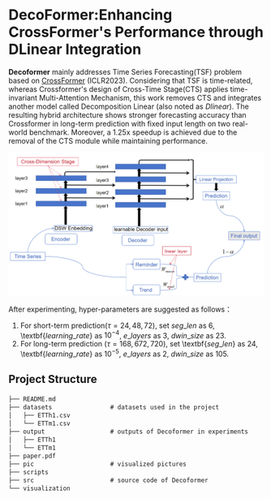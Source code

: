 # DecoFormer:Enhancing CrossFormer's Performance through DLinear Integration

**Decoformer** mainly addresses Time Series Forecasting(TSF) problem based on [CrossFormer](https://github.com/Thinklab-SJTU/Crossformer) (ICLR2023). 
Considering that TSF is time-related, 
whereas Crossformer's design of Cross-Time Stage(CTS) applies time-invariant Multi-Attention 
Mechanism, this work removes CTS and integrates another model called Decomposition Linear 
(also noted as *Dlinear*). The resulting hybrid architecture shows stronger forecasting accuracy than Crossformer in long-term prediction with fixed input length on two real-world benchmark. Moreover, a 1.25x speedup is achieved due to the removal of the CTS module while maintaining performance.

![](Decoformer.png)

After experimenting, hyper-parameters are suggested as follows：


1) For short-term prediction($\tau=24,48,72$), set $seg\_len$ as 6, \textbf{$learning\_rate$} as $10^{-4}$, $e\_layers$ as 3, $dwin\_size$ as 23.
2) For long-term prediction ($\tau=168, 672, 720$), set \textbf{$seg\_len$} as 24, \textbf{$learning\_rate$} as $10^{-5}$, $e\_layers$ as 2, $dwin\_size$ as 105.


## Project Structure

```plain
├── README.md
├── datasets                # datasets used in the project
│   ├── ETTh1.csv
│   └── ETTm1.csv
├── output                  # outputs of Decoformer in experiments
│   ├── ETTh1
│   └── ETTm1
├── paper.pdf        
├── pic                     # visualized pictures
├── scripts
├── src                     # source code of Decoformer
└── visualization
```
